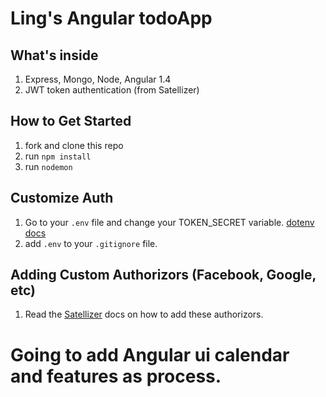 # Ling's Angular todoApp

## What's inside

1. Express, Mongo, Node, Angular 1.4
2. JWT token authentication (from Satellizer)

## How to Get Started

1. fork and clone this repo
2. run `npm install`
3. run `nodemon`

## Customize Auth

1. Go to your `.env` file and change your TOKEN_SECRET variable. [dotenv docs](https://www.npmjs.com/package/dotenv)
2. add `.env` to your `.gitignore` file.

## Adding Custom Authorizors (Facebook, Google, etc)

1. Read the [Satellizer](https://github.com/sahat/satellizer) docs on how to add these authorizors.



# Going to add Angular ui calendar and features as process.